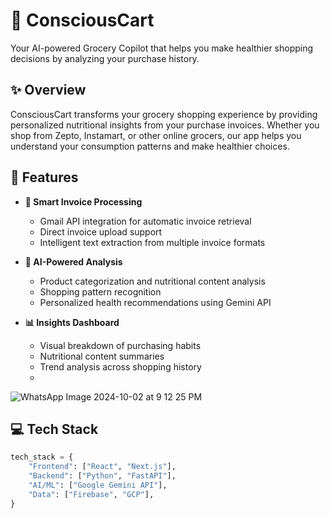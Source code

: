 # 🛒 ConsciousCart

Your AI-powered Grocery Copilot that helps you make healthier shopping decisions by analyzing your purchase history.

## ✨ Overview

ConsciousCart transforms your grocery shopping experience by providing personalized nutritional insights from your purchase invoices. Whether you shop from Zepto, Instamart, or other online grocers, our app helps you understand your consumption patterns and make healthier choices.

## 🚀 Features

- **📧 Smart Invoice Processing**
  - Gmail API integration for automatic invoice retrieval
  - Direct invoice upload support
  - Intelligent text extraction from multiple invoice formats

- **🧠 AI-Powered Analysis**
  - Product categorization and nutritional content analysis
  - Shopping pattern recognition
  - Personalized health recommendations using Gemini API

- **📊 Insights Dashboard**
  - Visual breakdown of purchasing habits
  - Nutritional content summaries
  - Trend analysis across shopping history
  - 
![WhatsApp Image 2024-10-02 at 9 12 25 PM](https://github.com/user-attachments/assets/736e29ff-c799-410d-bbed-505ae3c67be2)

## 💻 Tech Stack

```python
tech_stack = {
    "Frontend": ["React", "Next.js"],
    "Backend": ["Python", "FastAPI"],
    "AI/ML": ["Google Gemini API"],
    "Data": ["Firebase", "GCP"],
}

